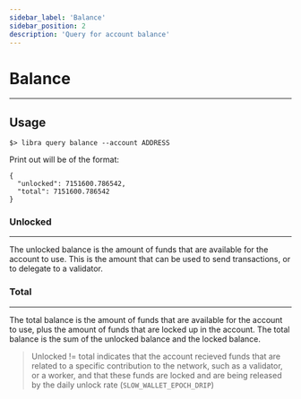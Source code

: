 ```yaml
---
sidebar_label: 'Balance'
sidebar_position: 2
description: 'Query for account balance'
---
```

# Balance

---

## Usage

```
$> libra query balance --account ADDRESS
```

Print out will be of the format:
```
{
  "unlocked": 7151600.786542,
  "total": 7151600.786542
}
```

### Unlocked
---

The unlocked balance is the amount of funds that are available for the account to use. This is the amount that can be used to send transactions, or to delegate to a validator.

### Total
---

The total balance is the amount of funds that are available for the account to use, plus the amount of funds that are locked up in the account. The total balance is the sum of the unlocked balance and the locked balance.

> Unlocked != total indicates that the account recieved funds that are related to a specific contribution to the network, such as a validator, or a worker, and that these funds are locked and are being released by the daily unlock rate (`SLOW_WALLET_EPOCH_DRIP`)
